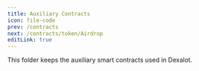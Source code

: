 ```yaml
---
title: Auxiliary Contracts
icon: file-code
prev: /contracts
next: /contracts/token/Airdrop
editLink: true
---
```


This folder keeps the auxiliary smart contracts used in Dexalot.
